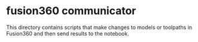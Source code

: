 # fusion360 communicator

This directory contains scripts that make changes to models or toolpaths in Fusion360 and then send results to the notebook.

